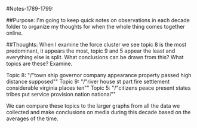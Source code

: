 #Notes-1789-1799:

##Purpose:
I'm going to keep quick notes on observations in each decade folder to organize my thoughts for when the whole thing comes together online.

##Thoughts:
When I examine the force cluster we see topic 8 is the most predominant, it appears the most, topic 9 and 5 appear the least and everything else is split. What conclusions can be drawn from this? What topics are these? Examine.

Topic 8: "/"town ship governor company appearance property passed high distance supposed""
Topic 9: "/"river house st part fire settlement considerable virginia places ten""
Topic 5: "/"citizens peace present states tribes put service provision nation national""

We can compare these topics to the larger graphs from all the data we collected and make conclusions on media during this decade based on the averages of the time.